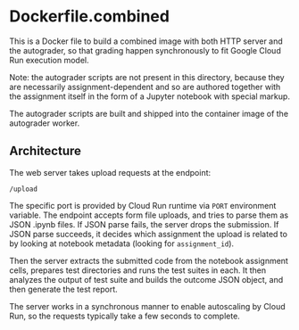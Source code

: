 # Dockerfile.combined

This is a Docker file to build a combined image with both
HTTP server and the autograder, so that grading happen
synchronously to fit Google Cloud Run execution model.

Note: the autograder scripts are not present in this directory,
because they are necessarily assignment-dependent and so are
authored together with the assignment itself in the form of
a Jupyter notebook with special markup.

The autograder scripts are built and shipped into the container
image of the autograder worker.

## Architecture

The web server takes upload requests at the endpoint:

    /upload

The specific port is provided by Cloud Run runtime via `PORT` environment
variable. The endpoint accepts form file uploads, and tries to parse them as
JSON .ipynb files. If JSON parse fails, the server drops the submission. If
JSON parse succeeds, it decides which assignment the upload is related to by
looking at notebook metadata (looking for `assignment_id`).

Then the server extracts the submitted code from the notebook
assignment cells, prepares test directories and runs the test suites in each.
It then analyzes the output of test suite and builds the outcome
JSON object, and then generate the test report.

The server works in a synchronous manner to enable autoscaling
by Cloud Run, so the requests typically take a few seconds to complete.
